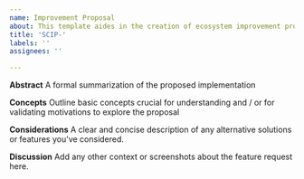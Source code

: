 ```yaml
---
name: Improvement Proposal
about: This template aides in the creation of ecosystem improvement proposals indicated by the prefix SCIP-
title: 'SCIP-'
labels: ''
assignees: ''

---
```


**Abstract**
A formal summarization of the proposed implementation

**Concepts**
Outline basic concepts crucial for understanding and / or for validating motivations to explore the proposal 

**Considerations**
A clear and concise description of any alternative solutions or features you've considered.

**Discussion**
Add any other context or screenshots about the feature request here.
